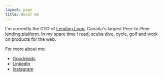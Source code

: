 ```yaml
---
layout: page
title: About me 
---
```


I'm currently the CTO of [Lending Loop](https://www.lendingloop.ca), Canada's largest Peer-to-Peer lending platform. In my spare time I read, scuba dive, cycle, golf and work on products for the web.

For more about me:
- [Goodreads](https://www.goodreads.com/user/show/16899001-brandon-vlaar)
- [LinkedIn](https://www.linkedin.com/in/vlaar/)
- [Instagram](https://www.instagram.com/bvlaar)

